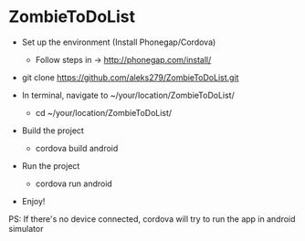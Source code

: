ZombieToDoList
==============

* Set up the environment (Install Phonegap/Cordova)

    * Follow steps in -> http://phonegap.com/install/

* git clone https://github.com/aleks279/ZombieToDoList.git

* In terminal, navigate to ~/your/location/ZombieToDoList/

    * cd ~/your/location/ZombieToDoList/

* Build the project
    
    * cordova build android

* Run the project
    
    * cordova run android

* Enjoy!

PS: If there's no device connected, cordova will try to run the app in android simulator
